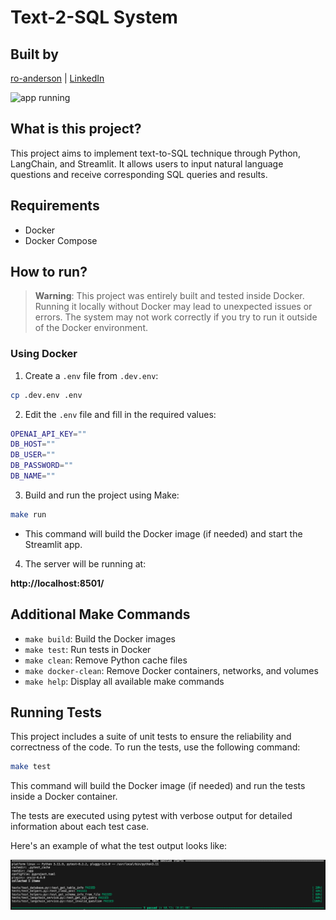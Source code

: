 # Text-2-SQL System
## Built by

[ro-anderson](https://github.com/ro-anderson) | [LinkedIn](https://www.linkedin.com/in/ro-anderson/)

![app running](./images/sample.gif)

## What is this project?

This project aims to implement text-to-SQL technique through Python, LangChain, and Streamlit. It allows users to input natural language questions and receive corresponding SQL queries and results.

## Requirements

- Docker
- Docker Compose

## How to run?
> **Warning**: This project was entirely built and tested inside Docker. Running it locally without Docker may lead to unexpected issues or errors. The system may not work correctly if you try to run it outside of the Docker environment.

### Using Docker

1. Create a `.env` file from `.dev.env`:

```bash
cp .dev.env .env
```

2. Edit the `.env` file and fill in the required values:

```bash
OPENAI_API_KEY=""
DB_HOST=""
DB_USER=""
DB_PASSWORD=""
DB_NAME=""
```

3. Build and run the project using Make:

```bash
make run
```

   * This command will build the Docker image (if needed) and start the Streamlit app.

4. The server will be running at:

**http://localhost:8501/**


## Additional Make Commands

- `make build`: Build the Docker images
- `make test`: Run tests in Docker
- `make clean`: Remove Python cache files
- `make docker-clean`: Remove Docker containers, networks, and volumes
- `make help`: Display all available make commands

## Running Tests

This project includes a suite of unit tests to ensure the reliability and correctness of the code. To run the tests, use the following command:

```bash
make test
```

This command will build the Docker image (if needed) and run the tests inside a Docker container. 

The tests are executed using pytest with verbose output for detailed information about each test case.

Here's an example of what the test output looks like:

![app tests output](./images/tests.png)





